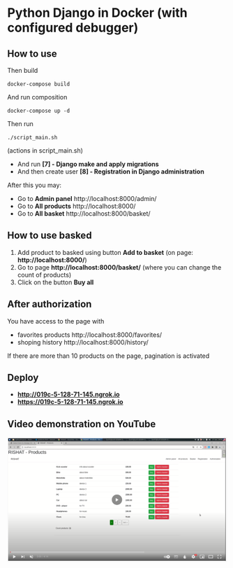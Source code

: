 # Python Django in Docker (with configured debugger)

## How to use

Then build

    docker-compose build

And run composition

    docker-compose up -d

Then run 

    ./script_main.sh

(actions in script_main.sh)
- And run **[7] - Django make and apply migrations**
- And then create user **[8] - Registration in Django administration**

After this you may:
- Go to **Admin panel** http://localhost:8000/admin/
- Go to **All products** http://localhost:8000/
- Go to **All basket** http://localhost:8000/basket/

## How to use basked
1) Add product to basked using button **Add to basket** (on page: **http://localhost:8000/**)
2) Go to page **http://localhost:8000/basket/** (where you can change the count of products)
3) Click on the button **Buy all**

## After authorization 
You have access to the page with 
- favorites products http://localhost:8000/favorites/
- shoping history http://localhost:8000/history/



If there are more than 10 products on the page, pagination is activated

## Deploy 
- **http://019c-5-128-71-145.ngrok.io**
- **https://019c-5-128-71-145.ngrok.io**

## Video demonstration on YouTube
[![Python Django. API Stripe](https://github.com/dr-number/Rishat_django_test/blob/main/z_for_read_me/screen_for_video.png)](https://youtu.be/z7UWDztJwnw)
